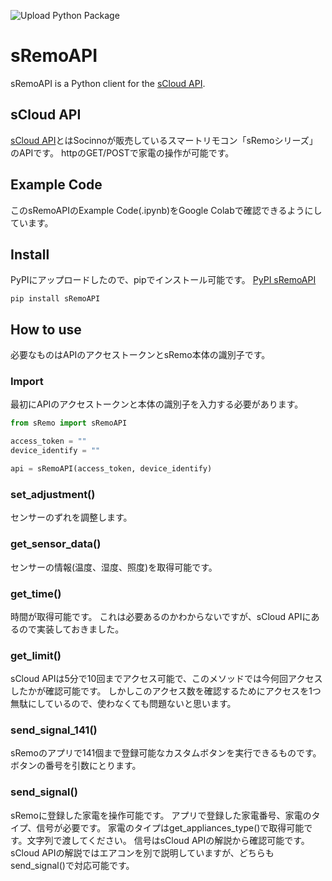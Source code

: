 ![Upload Python Package](https://github.com/zunda-pixel/sRemo/workflows/Upload%20Python%20Package/badge.svg)

# sRemoAPI
sRemoAPI is a Python client for the [sCloud API](https://sremosup.socinno.com/page-2872/).

## sCloud API
[sCloud API](https://sremosup.socinno.com/page-2872/)とはSocinnoが販売しているスマートリモコン「sRemoシリーズ」のAPIです。
httpのGET/POSTで家電の操作が可能です。

## Example Code
このsRemoAPIのExample Code(.ipynb)をGoogle Colabで確認できるようにしています。

## Install
PyPIにアップロードしたので、pipでインストール可能です。
[PyPI sRemoAPI](https://pypi.org/project/sRemoAPI/)
```shell
pip install sRemoAPI
```

## How to use
必要なものはAPIのアクセストークンとsRemo本体の識別子です。

### Import
最初にAPIのアクセストークンと本体の識別子を入力する必要があります。

```python
from sRemo import sRemoAPI

access_token = ""
device_identify = ""

api = sRemoAPI(access_token, device_identify)
```

### set_adjustment()
センサーのずれを調整します。

### get_sensor_data()
センサーの情報(温度、湿度、照度)を取得可能です。

### get_time()
時間が取得可能です。
これは必要あるのかわからないですが、sCloud APIにあるので実装しておきました。

### get_limit()
sCloud APIは5分で10回までアクセス可能で、このメソッドでは今何回アクセスしたかが確認可能です。
しかしこのアクセス数を確認するためにアクセスを1つ無駄にしているので、使わなくても問題ないと思います。


### send_signal_141()
sRemoのアプリで141個まで登録可能なカスタムボタンを実行できるものです。
ボタンの番号を引数にとります。

### send_signal()
sRemoに登録した家電を操作可能です。
アプリで登録した家電番号、家電のタイプ、信号が必要です。
家電のタイプはget_appliances_type()で取得可能です。文字列で渡してください。
信号はsCloud APIの解説から確認可能です。
sCloud APIの解説ではエアコンを別で説明していますが、どちらもsend_signal()で対応可能です。

